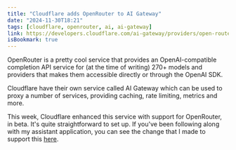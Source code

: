 ```yaml
---
title: "Cloudflare adds OpenRouter to AI Gateway"
date: "2024-11-30T18:21"
tags: [cloudflare, openrouter, ai, ai-gateway]
link: https://developers.cloudflare.com/ai-gateway/providers/open-router/
isBookmark: true
---
```


OpenRouter is a pretty cool service that provides an OpenAI-compatible completion API service for (at the time of writing) 270+ models and providers that makes them accessible directly or through the OpenAI SDK.

Cloudflare have their own service called AI Gateway which can be used to proxy a number of services, providing caching, rate limiting, metrics and more.

This week, Cloudflare enhanced this service with support for OpenRouter, in beta. It's quite straightforward to set up. If you've been following along with my assistant application, you can see the change that I made to support this [here](https://github.com/nicholasgriffintn/assistant/commit/6f99dd1364d4b95efdc0ffd06c35f4ce0e6ac80f).
